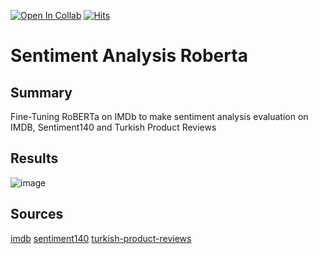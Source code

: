 [![Open In Collab](https://colab.research.google.com/assets/colab-badge.svg)](https://colab.research.google.com/drive/1XJMfGYtmm3yU3Z4HqXkYXRDwjVaH_ekR?usp=sharing) [![Hits](https://hits.seeyoufarm.com/api/count/incr/badge.svg?url=https%3A%2F%2Fgithub.com%2Fatalaydenknalbant%2Fsentiment_analysis_roberta&count_bg=%2379C83D&title_bg=%23555555&icon=&icon_color=%23E7E7E7&title=hits&edge_flat=false)](https://hits.seeyoufarm.com)
# Sentiment Analysis Roberta
## Summary
Fine-Tuning RoBERTa on IMDb to make sentiment analysis evaluation on IMDB, Sentiment140 and Turkish Product Reviews

## Results
![image](https://github.com/atalaydenknalbant/sentiment_analysis_roberta/assets/32653649/1a4c1b28-016c-404f-9c2c-45e6ff8691ad)

## Sources
[imdb](https://huggingface.co/datasets/stanfordnlp/imdb)
[sentiment140](https://huggingface.co/datasets/stanfordnlp/sentiment140)
[turkish-product-reviews](https://huggingface.co/datasets/Marmara-NLP/CSE4078S24_Grp5_CombinedDataset_TurkishSentiment_Analysis)
